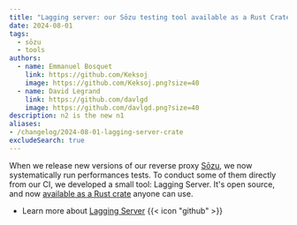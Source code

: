 ```yaml
---
title: "Lagging server: our Sōzu testing tool available as a Rust Crate"
date: 2024-08-01
tags:
  - sōzu
  - tools
authors:
  - name: Emmanuel Bosquet
    link: https://github.com/Keksoj
    image: https://github.com/Keksoj.png?size=40
  - name: David Legrand
    link: https://github.com/davlgd
    image: https://github.com/davlgd.png?size=40
description: n2 is the new n1
aliases:
- /changelog/2024-08-01-lagging-server-crate
excludeSearch: true
---
```


When we release new versions of our reverse proxy [Sōzu](https://www.sozu.io), we now systematically run performances tests. To conduct some of them directly from our CI, we developed a small tool: Lagging Server. It's open source, and now [available as a Rust crate](https://crates.io/crates/lagging_server) anyone can use.

* Learn more about [Lagging Server](https://github.com/CleverCloud/lagging_server) {{< icon "github" >}}